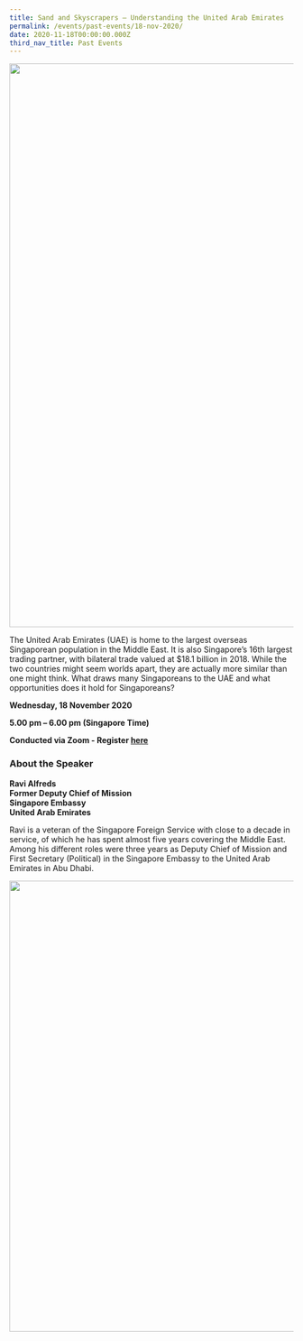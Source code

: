 ```yaml
---
title: Sand and Skyscrapers – Understanding the United Arab Emirates
permalink: /events/past-events/18-nov-2020/
date: 2020-11-18T00:00:00.000Z
third_nav_title: Past Events
---
```



<img src="\images\past-events\18-Nov-2020\EOA Nov 2020 Speaker Photo.jpg" style="width:1000px;" />

The United Arab Emirates (UAE) is home to the largest overseas Singaporean population in the Middle East. It is also Singapore’s 16th largest trading partner, with bilateral trade valued at $18.1 billion in 2018. While the two countries might seem worlds apart, they are actually more similar than one might think. What draws many Singaporeans to the UAE and what opportunities does it hold for Singaporeans?

**Wednesday, 18 November 2020**

**5.00 pm – 6.00 pm (Singapore Time)**

**Conducted via Zoom  - Register <a href="https://www.eventbrite.sg/e/sand-and-skyscrapers-understanding-the-united-arab-emirates-eye-on-asia-registration-126999217077" target="_blank">here</a>**


### **About the Speaker**

**Ravi Alfreds**<br>
**Former Deputy Chief of Mission**<br>
**Singapore Embassy**<br>
**United Arab Emirates**

Ravi is a veteran of the Singapore Foreign Service with close to a decade in service, of which he has spent almost five years covering the Middle East. Among his different roles were three years as Deputy Chief of Mission and First Secretary (Political) in the Singapore Embassy to the United Arab Emirates in Abu Dhabi.

<!--##### **Watch the full programme:**

<div class="bp-youtube">
<iframe width="560" height="315" src="https://www.youtube.com/embed/O9kA8M6u4ss" frameborder="0" allow="accelerometer; autoplay; encrypted-media; gyroscope; picture-in-picture" allowfullscreen></iframe>
</div-->

<a href="https://www.eventbrite.sg/e/sand-and-skyscrapers-understanding-the-united-arab-emirates-eye-on-asia-registration-126999217077"  target="_blank"><img src="\images\past-events\18-Nov-2020\EOA-eDM-18-Nov_FA.jpg" style="width:800px;" /></a>